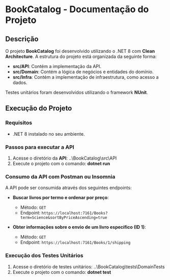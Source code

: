 # BookCatalog - Documentação do Projeto

## Descrição

O projeto **BookCatalog** foi desenvolvido utilizando o .NET 8 com **Clean Architecture**. A estrutura do projeto está organizada da seguinte forma:

- **src/API**: Contém a implementação da API.
- **src/Domain**: Contém a lógica de negócios e entidades do domínio.
- **src/Infra**: Contém a implementação de infraestrutura, como acesso a dados.

Testes unitários foram desenvolvidos utilizando o framework **NUnit**.

## Execução do Projeto

### Requisitos

- .NET 8 instalado no seu ambiente.

### Passos para executar a API

1. Acesse o diretório da **API**: ..\BookCatalog\src\API 
2. Execute o projeto com o comando: **dotnet run**

### Consumo da API com Postman ou Insomnia
A API pode ser consumida através dos seguintes endpoints:

- **Buscar livros por termo e ordenar por preço**:
  - Método: `GET`
  - Endpoint: `https://localhost:7161/Books?term=Science&sortByPriceAscending=true`

- **Obter informações sobre o envio de um livro específico (ID 1)**:
  - Método: `GET`
  - Endpoint: `https://localhost:7161/Books/1/shipping`
  
### Execução dos Testes Unitários

1. Acesse o diretório de testes unitários: ..\BookCatalog\tests\DomainTests
2. Execute o projeto com o comando: **dotnet test**
